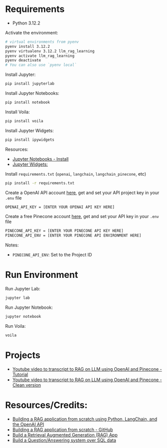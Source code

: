 # Requirements

- Python 3.12.2

Activate the environment:

```bash
# virtual environments from pyenv
pyenv install 3.12.2
pyenv virtualenv 3.12.2 llm_rag_learning
pyenv activate llm_rag_learning
pyenv deactivate
# You can also use `pyenv local`
```

Install Jupyter:

```bash
pip install jupyterlab
```

Install Jupyter Notebooks:

```bash
pip install notebook
```

Install Voila:

```bash
pip install voila
```

Install Jupyter Widgets:

```bash
pip install ipywidgets
```

Resources:
- [Jupyter Notebooks - Install](https://jupyter.org/install)
- [Jupyter Widgets:](https://ipywidgets.readthedocs.io/en/stable/user_install.html)


Install `requirements.txt` (`openai`, `langchain`, `langchain_pinecone`, etc)
```bash
pip install -r requirements.txt
```

Create a OpenAI API account [here](https://platform.openai.com/login), get and set your API project key in your `.env` file

```bash
OPENAI_API_KEY = [ENTER YOUR OPENAI API KEY HERE]
```

Create a free Pinecone account [here](https://www.pinecone.io/), get and set your API key in your `.env` file

```bash
PINECONE_API_KEY = [ENTER YOUR PINECONE API KEY HERE]
PINECONE_API_ENV = [ENTER YOUR PINECONE API ENVIRONMENT HERE]
```

Notes:
- `PINECONE_API_ENV`: Set to the Project ID


# Run Environment

Run Jupyter Lab:

```bash
jupyter lab
```

Run Jupyter Notebook:

```bash
jupyter notebook
```

Run Voila:
```bash
voila
```

# Projects

- [Youtube video to transcript to RAG on LLM using OpenAI and Pinecone - Tutorial](youtube-videos-rag.ipynb)
- [Youtube video to transcript to RAG on LLM using OpenAI and Pinecone - Clean version](youtube-videos-rag-clean.ipynb)

# Resources/Credits:

- [Building a RAG application from scratch using Python, LangChain, and the OpenAI API](https://www.youtube.com/watch?v=BrsocJb-fAo)
- [Building a RAG application from scratch - GitHub](https://github.com/svpino/youtube-rag)
- [Build a Retrieval Augmented Generation (RAG) App](https://python.langchain.com/v0.2/docs/tutorials/rag/)
- [Build a Question/Answering system over SQL data](https://python.langchain.com/v0.2/docs/tutorials/sql_qa/)

